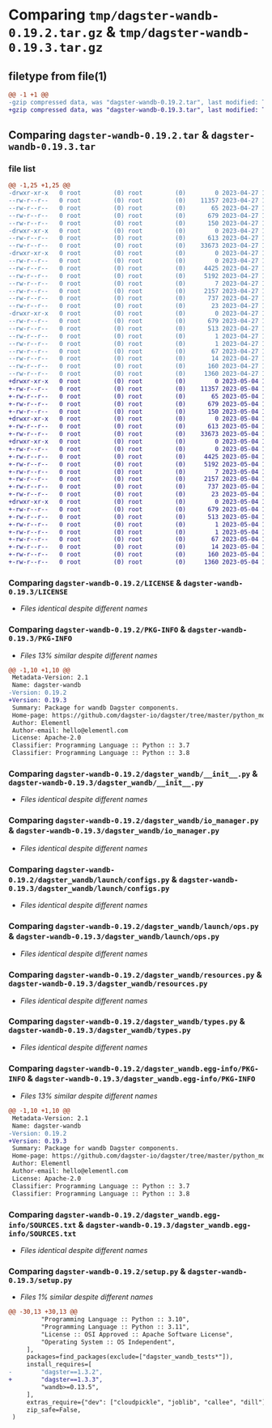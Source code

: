 # Comparing `tmp/dagster-wandb-0.19.2.tar.gz` & `tmp/dagster-wandb-0.19.3.tar.gz`

## filetype from file(1)

```diff
@@ -1 +1 @@
-gzip compressed data, was "dagster-wandb-0.19.2.tar", last modified: Thu Apr 27 19:41:23 2023, max compression
+gzip compressed data, was "dagster-wandb-0.19.3.tar", last modified: Thu May  4 17:54:28 2023, max compression
```

## Comparing `dagster-wandb-0.19.2.tar` & `dagster-wandb-0.19.3.tar`

### file list

```diff
@@ -1,25 +1,25 @@
-drwxr-xr-x   0 root         (0) root         (0)        0 2023-04-27 19:41:23.765706 dagster-wandb-0.19.2/
--rw-r--r--   0 root         (0) root         (0)    11357 2023-04-27 18:30:36.000000 dagster-wandb-0.19.2/LICENSE
--rw-r--r--   0 root         (0) root         (0)       65 2023-04-27 18:30:36.000000 dagster-wandb-0.19.2/MANIFEST.in
--rw-r--r--   0 root         (0) root         (0)      679 2023-04-27 19:41:23.765706 dagster-wandb-0.19.2/PKG-INFO
--rw-r--r--   0 root         (0) root         (0)      150 2023-04-27 18:30:36.000000 dagster-wandb-0.19.2/README.md
-drwxr-xr-x   0 root         (0) root         (0)        0 2023-04-27 19:41:23.757706 dagster-wandb-0.19.2/dagster_wandb/
--rw-r--r--   0 root         (0) root         (0)      613 2023-04-27 18:30:36.000000 dagster-wandb-0.19.2/dagster_wandb/__init__.py
--rw-r--r--   0 root         (0) root         (0)    33673 2023-04-27 18:30:36.000000 dagster-wandb-0.19.2/dagster_wandb/io_manager.py
-drwxr-xr-x   0 root         (0) root         (0)        0 2023-04-27 19:41:23.765706 dagster-wandb-0.19.2/dagster_wandb/launch/
--rw-r--r--   0 root         (0) root         (0)        0 2023-04-27 18:30:36.000000 dagster-wandb-0.19.2/dagster_wandb/launch/__init__.py
--rw-r--r--   0 root         (0) root         (0)     4425 2023-04-27 18:30:36.000000 dagster-wandb-0.19.2/dagster_wandb/launch/configs.py
--rw-r--r--   0 root         (0) root         (0)     5192 2023-04-27 18:30:36.000000 dagster-wandb-0.19.2/dagster_wandb/launch/ops.py
--rw-r--r--   0 root         (0) root         (0)        7 2023-04-27 18:30:36.000000 dagster-wandb-0.19.2/dagster_wandb/py.typed
--rw-r--r--   0 root         (0) root         (0)     2157 2023-04-27 18:30:36.000000 dagster-wandb-0.19.2/dagster_wandb/resources.py
--rw-r--r--   0 root         (0) root         (0)      737 2023-04-27 18:30:36.000000 dagster-wandb-0.19.2/dagster_wandb/types.py
--rw-r--r--   0 root         (0) root         (0)       23 2023-04-27 18:30:36.000000 dagster-wandb-0.19.2/dagster_wandb/version.py
-drwxr-xr-x   0 root         (0) root         (0)        0 2023-04-27 19:41:23.761706 dagster-wandb-0.19.2/dagster_wandb.egg-info/
--rw-r--r--   0 root         (0) root         (0)      679 2023-04-27 19:41:23.000000 dagster-wandb-0.19.2/dagster_wandb.egg-info/PKG-INFO
--rw-r--r--   0 root         (0) root         (0)      513 2023-04-27 19:41:23.000000 dagster-wandb-0.19.2/dagster_wandb.egg-info/SOURCES.txt
--rw-r--r--   0 root         (0) root         (0)        1 2023-04-27 19:41:23.000000 dagster-wandb-0.19.2/dagster_wandb.egg-info/dependency_links.txt
--rw-r--r--   0 root         (0) root         (0)        1 2023-04-27 19:41:23.000000 dagster-wandb-0.19.2/dagster_wandb.egg-info/not-zip-safe
--rw-r--r--   0 root         (0) root         (0)       67 2023-04-27 19:41:23.000000 dagster-wandb-0.19.2/dagster_wandb.egg-info/requires.txt
--rw-r--r--   0 root         (0) root         (0)       14 2023-04-27 19:41:23.000000 dagster-wandb-0.19.2/dagster_wandb.egg-info/top_level.txt
--rw-r--r--   0 root         (0) root         (0)      160 2023-04-27 19:41:23.769706 dagster-wandb-0.19.2/setup.cfg
--rw-r--r--   0 root         (0) root         (0)     1360 2023-04-27 18:30:36.000000 dagster-wandb-0.19.2/setup.py
+drwxr-xr-x   0 root         (0) root         (0)        0 2023-05-04 17:54:28.537377 dagster-wandb-0.19.3/
+-rw-r--r--   0 root         (0) root         (0)    11357 2023-05-04 17:42:14.000000 dagster-wandb-0.19.3/LICENSE
+-rw-r--r--   0 root         (0) root         (0)       65 2023-05-04 17:42:14.000000 dagster-wandb-0.19.3/MANIFEST.in
+-rw-r--r--   0 root         (0) root         (0)      679 2023-05-04 17:54:28.537377 dagster-wandb-0.19.3/PKG-INFO
+-rw-r--r--   0 root         (0) root         (0)      150 2023-05-04 17:42:14.000000 dagster-wandb-0.19.3/README.md
+drwxr-xr-x   0 root         (0) root         (0)        0 2023-05-04 17:54:28.533378 dagster-wandb-0.19.3/dagster_wandb/
+-rw-r--r--   0 root         (0) root         (0)      613 2023-05-04 17:42:14.000000 dagster-wandb-0.19.3/dagster_wandb/__init__.py
+-rw-r--r--   0 root         (0) root         (0)    33673 2023-05-04 17:42:14.000000 dagster-wandb-0.19.3/dagster_wandb/io_manager.py
+drwxr-xr-x   0 root         (0) root         (0)        0 2023-05-04 17:54:28.537377 dagster-wandb-0.19.3/dagster_wandb/launch/
+-rw-r--r--   0 root         (0) root         (0)        0 2023-05-04 17:42:14.000000 dagster-wandb-0.19.3/dagster_wandb/launch/__init__.py
+-rw-r--r--   0 root         (0) root         (0)     4425 2023-05-04 17:42:14.000000 dagster-wandb-0.19.3/dagster_wandb/launch/configs.py
+-rw-r--r--   0 root         (0) root         (0)     5192 2023-05-04 17:42:14.000000 dagster-wandb-0.19.3/dagster_wandb/launch/ops.py
+-rw-r--r--   0 root         (0) root         (0)        7 2023-05-04 17:42:14.000000 dagster-wandb-0.19.3/dagster_wandb/py.typed
+-rw-r--r--   0 root         (0) root         (0)     2157 2023-05-04 17:42:14.000000 dagster-wandb-0.19.3/dagster_wandb/resources.py
+-rw-r--r--   0 root         (0) root         (0)      737 2023-05-04 17:42:14.000000 dagster-wandb-0.19.3/dagster_wandb/types.py
+-rw-r--r--   0 root         (0) root         (0)       23 2023-05-04 17:42:14.000000 dagster-wandb-0.19.3/dagster_wandb/version.py
+drwxr-xr-x   0 root         (0) root         (0)        0 2023-05-04 17:54:28.533378 dagster-wandb-0.19.3/dagster_wandb.egg-info/
+-rw-r--r--   0 root         (0) root         (0)      679 2023-05-04 17:54:28.000000 dagster-wandb-0.19.3/dagster_wandb.egg-info/PKG-INFO
+-rw-r--r--   0 root         (0) root         (0)      513 2023-05-04 17:54:28.000000 dagster-wandb-0.19.3/dagster_wandb.egg-info/SOURCES.txt
+-rw-r--r--   0 root         (0) root         (0)        1 2023-05-04 17:54:28.000000 dagster-wandb-0.19.3/dagster_wandb.egg-info/dependency_links.txt
+-rw-r--r--   0 root         (0) root         (0)        1 2023-05-04 17:54:28.000000 dagster-wandb-0.19.3/dagster_wandb.egg-info/not-zip-safe
+-rw-r--r--   0 root         (0) root         (0)       67 2023-05-04 17:54:28.000000 dagster-wandb-0.19.3/dagster_wandb.egg-info/requires.txt
+-rw-r--r--   0 root         (0) root         (0)       14 2023-05-04 17:54:28.000000 dagster-wandb-0.19.3/dagster_wandb.egg-info/top_level.txt
+-rw-r--r--   0 root         (0) root         (0)      160 2023-05-04 17:54:28.537377 dagster-wandb-0.19.3/setup.cfg
+-rw-r--r--   0 root         (0) root         (0)     1360 2023-05-04 17:42:14.000000 dagster-wandb-0.19.3/setup.py
```

### Comparing `dagster-wandb-0.19.2/LICENSE` & `dagster-wandb-0.19.3/LICENSE`

 * *Files identical despite different names*

### Comparing `dagster-wandb-0.19.2/PKG-INFO` & `dagster-wandb-0.19.3/PKG-INFO`

 * *Files 13% similar despite different names*

```diff
@@ -1,10 +1,10 @@
 Metadata-Version: 2.1
 Name: dagster-wandb
-Version: 0.19.2
+Version: 0.19.3
 Summary: Package for wandb Dagster components.
 Home-page: https://github.com/dagster-io/dagster/tree/master/python_modules/libraries/dagster-wandb
 Author: Elementl
 Author-email: hello@elementl.com
 License: Apache-2.0
 Classifier: Programming Language :: Python :: 3.7
 Classifier: Programming Language :: Python :: 3.8
```

### Comparing `dagster-wandb-0.19.2/dagster_wandb/__init__.py` & `dagster-wandb-0.19.3/dagster_wandb/__init__.py`

 * *Files identical despite different names*

### Comparing `dagster-wandb-0.19.2/dagster_wandb/io_manager.py` & `dagster-wandb-0.19.3/dagster_wandb/io_manager.py`

 * *Files identical despite different names*

### Comparing `dagster-wandb-0.19.2/dagster_wandb/launch/configs.py` & `dagster-wandb-0.19.3/dagster_wandb/launch/configs.py`

 * *Files identical despite different names*

### Comparing `dagster-wandb-0.19.2/dagster_wandb/launch/ops.py` & `dagster-wandb-0.19.3/dagster_wandb/launch/ops.py`

 * *Files identical despite different names*

### Comparing `dagster-wandb-0.19.2/dagster_wandb/resources.py` & `dagster-wandb-0.19.3/dagster_wandb/resources.py`

 * *Files identical despite different names*

### Comparing `dagster-wandb-0.19.2/dagster_wandb/types.py` & `dagster-wandb-0.19.3/dagster_wandb/types.py`

 * *Files identical despite different names*

### Comparing `dagster-wandb-0.19.2/dagster_wandb.egg-info/PKG-INFO` & `dagster-wandb-0.19.3/dagster_wandb.egg-info/PKG-INFO`

 * *Files 13% similar despite different names*

```diff
@@ -1,10 +1,10 @@
 Metadata-Version: 2.1
 Name: dagster-wandb
-Version: 0.19.2
+Version: 0.19.3
 Summary: Package for wandb Dagster components.
 Home-page: https://github.com/dagster-io/dagster/tree/master/python_modules/libraries/dagster-wandb
 Author: Elementl
 Author-email: hello@elementl.com
 License: Apache-2.0
 Classifier: Programming Language :: Python :: 3.7
 Classifier: Programming Language :: Python :: 3.8
```

### Comparing `dagster-wandb-0.19.2/dagster_wandb.egg-info/SOURCES.txt` & `dagster-wandb-0.19.3/dagster_wandb.egg-info/SOURCES.txt`

 * *Files identical despite different names*

### Comparing `dagster-wandb-0.19.2/setup.py` & `dagster-wandb-0.19.3/setup.py`

 * *Files 1% similar despite different names*

```diff
@@ -30,13 +30,13 @@
         "Programming Language :: Python :: 3.10",
         "Programming Language :: Python :: 3.11",
         "License :: OSI Approved :: Apache Software License",
         "Operating System :: OS Independent",
     ],
     packages=find_packages(exclude=["dagster_wandb_tests*"]),
     install_requires=[
-        "dagster==1.3.2",
+        "dagster==1.3.3",
         "wandb>=0.13.5",
     ],
     extras_require={"dev": ["cloudpickle", "joblib", "callee", "dill"]},
     zip_safe=False,
 )
```

